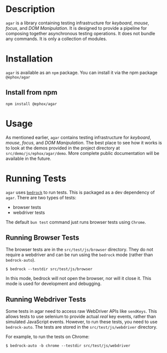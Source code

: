 # Description

`agar` is a library containing testing infrastructure for _keyboard_, _mouse_, _focus_, and _DOM Manipulation_. It is designed to provide a pipeline for composing together asynchronous testing operations. It does not bundle any commands. It is only a collection of modules.

# Installation

`agar` is available as an `npm` package. You can install it via the npm package `@ephox/agar`

## Install from npm

`npm install @ephox/agar`

# Usage

As mentioned earlier, `agar` contains testing infrastructure for _keyboard_, _mouse_, _focus_, and _DOM Manipulation_. The best place to see how it works is to look at the demos provided in the project directory at `src/demo/js/ephox/agar/demo`. More complete public documentation will be available in the future.

# Running Tests

`agar` uses [`bedrock`](https://www.npmjs.com/package/@ephox/bedrock) to run tests. This is packaged as a dev dependency of `agar`. There are two types of tests:

* browser tests
* webdriver tests

The default `bun test` command just runs browser tests using `Chrome`.

## Running Browser Tests

The browser tests are in the `src/test/js/browser` directory. They do not require a webdriver and can be run using the `bedrock` mode (rather than `bedrock-auto`).

`$ bedrock --testdir src/test/js/browser`

In this mode, bedrock will not open the browser, nor will it close it. This mode is used for development and debugging.

## Running Webdriver Tests

Some tests in agar need to access raw WebDriver APIs like `sendKeys`. This allows tests to use selenium to provide actual *real* key events, rather than simulated JavaScript events. However, to run these tests, you need to use `bedrock-auto`. The tests are stored in the `src/test/js/webdriver` directory.

For example, to run the tests on Chrome:

`$ bedrock-auto -b chrome --testdir src/test/js/webdriver`

